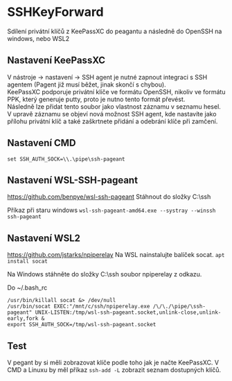 # SSHKeyForward
Sdílení privátní klíčů z KeePassXC do peagantu a následně do OpenSSH na windows, nebo WSL2

## Nastavení KeePassXC
V nástroje -> nastavení -> SSH agent je nutné zapnout integraci s SSH agentem (Pagent již musí běžet, jinak skončí s chybou).  
KeePassXC podporuje privátní klíče ve formátu OpenSSH, nikoliv ve formátu PPK, který generuje putty, proto je nutno tento formát převést.  
Následně lze přidat tento soubor jako vlastnost záznamu v seznamu hesel.
V upravě záznamu se objeví nová možnost SSH agent, kde nastavíte jako přílohu privátní klíč a také zaškrtnete přidání a odebrání klíče při zamčení.  

## Nastavení CMD
`set SSH_AUTH_SOCK=\\.\pipe\ssh-pageant`

## Nastavení  WSL-SSH-pageant
https://github.com/benpye/wsl-ssh-pageant
Stáhnout do složky C:\ssh

Příkaz při staru windows 
`wsl-ssh-pageant-amd64.exe --systray --winssh ssh-pageant`

## Nastavení WSL2
https://github.com/jstarks/npiperelay
Na WSL nainstalujte balíček socat.
`apt install socat`

Na Windows stáhněte do složky C:\ssh soubor npiperelay z odkazu.

Do ~/.bash_rc  
``` #SSH propojeni  
/usr/bin/killall socat &> /dev/null  
/usr/bin/socat EXEC:"/mnt/c/ssh/npiperelay.exe /\/\./\pipe/\ssh-pageant" UNIX-LISTEN:/tmp/wsl-ssh-pageant.socket,unlink-close,unlink-early,fork &    
export SSH_AUTH_SOCK=/tmp/wsl-ssh-pageant.socket
```


## Test
V pegant by si měli zobrazovat klíče podle toho jak je načte KeePassXC.
V CMD a Linuxu by měl příkaz `ssh-add -L` zobrazit seznam dostupných klíčů.
